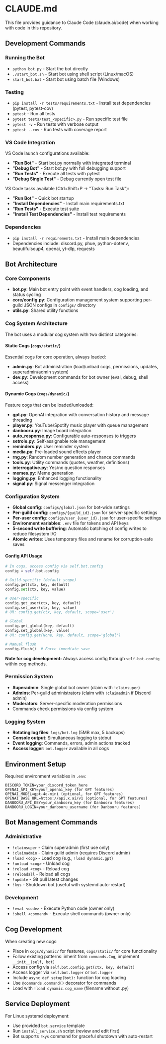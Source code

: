 # CLAUDE.md

This file provides guidance to Claude Code (claude.ai/code) when working with code in this repository.

## Development Commands

### Running the Bot
- `python bot.py` - Start the bot directly
- `./start_bot.sh` - Start bot using shell script (Linux/macOS)
- `start_bot.bat` - Start bot using batch file (Windows)

### Testing
- `pip install -r tests/requirements.txt` - Install test dependencies (pytest, pytest-cov)
- `pytest` - Run all tests
- `pytest tests/test_<specific>.py` - Run specific test file
- `pytest -v` - Run tests with verbose output
- `pytest --cov` - Run tests with coverage report

### VS Code Integration
VS Code launch configurations available:
- **"Run Bot"** - Start bot.py normally with integrated terminal
- **"Debug Bot"** - Start bot.py with full debugging support
- **"Run Tests"** - Execute all tests with pytest
- **"Debug Single Test"** - Debug currently open test file

VS Code tasks available (Ctrl+Shift+P → "Tasks: Run Task"):
- **"Run Bot"** - Quick bot startup
- **"Install Dependencies"** - Install main requirements.txt
- **"Run Tests"** - Execute test suite
- **"Install Test Dependencies"** - Install test requirements

### Dependencies
- `pip install -r requirements.txt` - Install main dependencies
- Dependencies include: discord.py, phue, python-dotenv, beautifulsoup4, openai, yt-dlp, requests

## Bot Architecture

### Core Components
- **bot.py**: Main bot entry point with event handlers, cog loading, and status cycling
- **core/config.py**: Configuration management system supporting per-guild JSON configs in `configs/` directory
- **utils.py**: Shared utility functions

### Cog System Architecture
The bot uses a modular cog system with two distinct categories:

#### Static Cogs (`cogs/static/`)
Essential cogs for core operation, always loaded:
- **admin.py**: Bot administration (load/unload cogs, permissions, updates, superadmin/admin system)
- **dev.py**: Development commands for bot owner (eval, debug, shell access)

#### Dynamic Cogs (`cogs/dynamic/`)
Feature cogs that can be loaded/unloaded:
- **gpt.py**: OpenAI integration with conversation history and message threading
- **player.py**: YouTube/Spotify music player with queue management
- **danbooru.py**: Image board integration
- **auto_response.py**: Configurable auto-responses to triggers
- **setrole.py**: Self-assignable role management
- **reminders.py**: User reminder system
- **media.py**: Pre-loaded sound effects player
- **rng.py**: Random number generation and chance commands
- **tools.py**: Utility commands (quotes, weather, definitions)
- **interrogative.py**: Yes/no question responses
- **memes.py**: Meme generation
- **logging.py**: Enhanced logging functionality
- **signal.py**: Signal messenger integration

### Configuration System
- **Global config**: `configs/global.json` for bot-wide settings
- **Per-guild config**: `configs/{guild_id}.json` for server-specific settings  
- **Per-user config**: `configs/user_{user_id}.json` for user-specific settings
- **Environment variables**: `.env` file for tokens and API keys
- **5-second write buffering**: Automatic batching of config writes to reduce filesystem I/O
- **Atomic writes**: Uses temporary files and rename for corruption-safe saves

#### Config API Usage
```python
# In cogs, access config via self.bot.config
config = self.bot.config

# Guild-specific (default scope)
config.get(ctx, key, default)
config.set(ctx, key, value)

# User-specific  
config.get_user(ctx, key, default)
config.set_user(ctx, key, value)
# OR: config.get(ctx, key, default, scope='user')

# Global
config.get_global(key, default)
config.set_global(key, value)
# OR: config.get(None, key, default, scope='global')

# Manual flush
config.flush()  # Force immediate save
```

**Note for cog development:** Always access config through `self.bot.config` within cog methods.

### Permission System
- **Superadmin**: Single global bot owner (claim with `!claimsuper`)
- **Admins**: Per-guild administrators (claim with `!claimadmin` if Discord admin)
- **Moderators**: Server-specific moderation permissions
- Commands check permissions via config system

### Logging System
- **Rotating log files**: `logs/bot.log` (5MB max, 5 backups)
- **Console output**: Simultaneous logging to stdout
- **Event logging**: Commands, errors, admin actions tracked
- **Access logger**: `bot.logger` available in all cogs

## Environment Setup

Required environment variables in `.env`:
```
DISCORD_TOKEN=your_discord_token_here
OPENAI_API_KEY=your_openai_key (for GPT features)
OPENAI_MODEL=gpt-4o-mini (optional, for GPT features)
OPENAI_BASE_URL=https://api.x.ai/v1 (optional, for GPT features)
DANBOORU_API_KEY=your_danbooru_key (for Danbooru features)
DANBOORU_LOGIN=your_danbooru_username (for Danbooru features)
```

## Bot Management Commands

### Administrative
- `!claimsuper` - Claim superadmin (first use only)
- `!claimadmin` - Claim guild admin (requires Discord admin)
- `!load <cog>` - Load cog (e.g., `!load dynamic.gpt`)
- `!unload <cog>` - Unload cog
- `!reload <cog>` - Reload cog
- `!reloadall` - Reload all cogs
- `!update` - Git pull latest changes
- `!kys` - Shutdown bot (useful with systemd auto-restart)

### Development
- `!eval <code>` - Execute Python code (owner only)
- `!shell <command>` - Execute shell commands (owner only)

## Cog Development

When creating new cogs:
- Place in `cogs/dynamic/` for features, `cogs/static/` for core functionality
- Follow existing patterns: inherit from `commands.Cog`, implement `__init__(self, bot)`
- Access config via `self.bot.config.get(ctx, key, default)`
- Access logger via `self.bot.logger` or `bot.logger`
- Include `async def setup(bot):` function for cog loading
- Use `@commands.command()` decorator for commands
- Load with `!load dynamic.cog_name` (filename without .py)

## Service Deployment

For Linux systemd deployment:
- Use provided `bot.service` template
- Run `install_service.sh` script (review and edit first)
- Bot supports `!kys` command for graceful shutdown with auto-restart